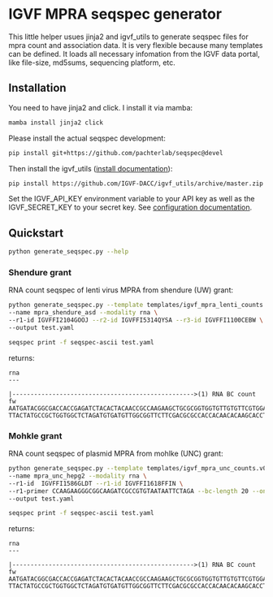# IGVF MPRA seqspec generator


This little helper usues jinja2 and igvf_utils to generate seqspec files for mpra count and association data. It is very flexible because many templates can be defined. It loads all necessary infomation from the IGVF data portal, like file-size, md5sums, sequencing platform, etc.


## Installation

You need to have jinja2 and click. I install it via mamba:

```bash
mamba install jinja2 click
```

Please install the actual seqspec development:

```bash
pip install git+https://github.com/pachterlab/seqspec@devel
```

Then install the igvf_utils ([install documentation](https://github.com/IGVF-DACC/igvf_utils/wiki/Installation)):
```bash
pip install https://github.com/IGVF-DACC/igvf_utils/archive/master.zip
```


Set the IGVF_API_KEY environment variable to your API key as well as the IGVF_SECRET_KEY to your secret key. See [configuration documentation](https://github.com/IGVF-DACC/igvf_utils/wiki/Configuration).


## Quickstart

```bash
python generate_seqspec.py --help
```

### Shendure grant

RNA count seqspec of lenti virus MPRA from shendure (UW) grant:

```bash
python generate_seqspec.py --template templates/igvf_mpra_lenti_counts.v0.3.0.yml \
--name mpra_shendure_asd --modality rna \
--r1-id IGVFFI2104GOOJ --r2-id IGVFFI5314QYSA --r3-id IGVFFI1100CEBW \
--output test.yaml
```

```bash	
seqspec print -f seqspec-ascii test.yaml
```

returns:

```text
rna
---
                                                                                                                                                                              |-------------------------------------------------->(1) RNA BC count fw
AATGATACGGCGACCACCGAGATCTACACTACAACCGCCAAGAAGCTGCGCGGTGGTGTTGTGTTCGTGGACGAGGTGCCTAAAGGACTGACCGGCAAGTTGGACGCCCGCAAGATCCGCGAGATTCTCATTAAGGCCAAGAAGGGCGGCAAGATCGCCGTGTAATAATTCTAGANNNNNNNNNNNNNNNNNNNNACTAGTACACTCCCCGTCGGCAGTTGGGAAGAGCATAGTCGTAGAGCACGCGGACTCCTATCTCGTATGCCGTCTTCTGGTTG
TTACTATGCCGCTGGTGGCTCTAGATGTGATGTTGGCGGTTCTTCGACGCGCCACCACAACACAAGCACCTGCTCCACGGATTTCCTGACTGGCCGTTCAACCTGCGGGCGTTCTAGGCGCTCTAAGAGTAATTCCGGTTCTTCCCGCCGTTCTAGCGGCACATTATTAAGATCTNNNNNNNNNNNNNNNNNNNNTGATCATGTGAGGGGCAGCCGTCAACCCTTCTCGTATCAGCATCTCGTGCGCCTGAGGATAGAGCATACGGCAGAAGACCAAC
```

### Mohkle grant

RNA count seqspec of plasmid MPRA from mohlke (UNC) grant:

```bash
python generate_seqspec.py --template templates/igvf_mpra_unc_counts.v0.3.0.yml \
--name mpra_unc_hepg2 --modality rna \
--r1-id  IGVFFI1586GLDT --r1-id IGVFFI1618FFIN \
--r1-primer CCAAGAAGGGCGGCAAGATCGCCGTGTAATAATTCTAGA --bc-length 20 --onlist-id IGVFFI9520JZQK \
--output test.yaml
```

```bash	
seqspec print -f seqspec-ascii test.yaml
```

returns:

```text
rna
---
                                                                                                                                                                              |-------------------------------------------------->(1) RNA BC count fw
AATGATACGGCGACCACCGAGATCTACACTACAACCGCCAAGAAGCTGCGCGGTGGTGTTGTGTTCGTGGACGAGGTGCCTAAAGGACTGACCGGCAAGTTGGACGCCCGCAAGATCCGCGAGATTCTCATTAAGGCCAAGAAGGGCGGCAAGATCGCCGTGTAATAATTCTAGANNNNNNNNNNNNNNNNNNNNACTAGTACACTCCCCGTCGGCAGTTGGGAAGAGCATAGTCGTAGAGCACGCGGACTCCTATCTCGTATGCCGTCTTCTGGTTG
TTACTATGCCGCTGGTGGCTCTAGATGTGATGTTGGCGGTTCTTCGACGCGCCACCACAACACAAGCACCTGCTCCACGGATTTCCTGACTGGCCGTTCAACCTGCGGGCGTTCTAGGCGCTCTAAGAGTAATTCCGGTTCTTCCCGCCGTTCTAGCGGCACATTATTAAGATCTNNNNNNNNNNNNNNNNNNNNTGATCATGTGAGGGGCAGCCGTCAACCCTTCTCGTATCAGCATCTCGTGCGCCTGAGGATAGAGCATACGGCAGAAGACCAAC
```